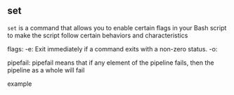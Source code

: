 ## set

`set` is a command that allows you to enable certain flags in your Bash script to make the script follow certain behaviors and characteristics

flags:
-e: Exit immediately if a command exits with a non-zero status.
-o: 

pipefail: pipefail means that if any element of the pipeline fails, then the pipeline as a whole will fail


example

```

```